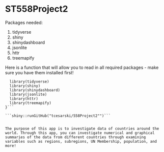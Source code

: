 # ST558Project2

Packages needed:
1. tidyverse
2. shiny
3. shinydashboard
4. jsonlite
5. httr
6. treemapify


Here is a function that will allow you to read in all required packages - make sure you have them installed first!

```read_in_pkgs <- function(){
  library(tidyverse)
  library(shiny)
  library(shinydashboard)
  library(jsonlite)
  library(httr)
  library(treemapify)
}```

```shiny::runGitHub("tcesarski/558Project2"")```


The purpose of this app is to investigate data of countries around the world. Through this app, you can investigate numerical and graphical summaries of the data from different countries through examining variables such as regions, subregions, UN Membership, population, and more! 
